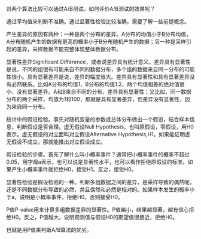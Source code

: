 对两个算法比较可以通过A/B测试。如何评价A/B测试的效果呢？

通过平均值来判断不准确。通过显著性检验比较准确。需要了解一些前提概念。

产生差异的原因有两种：一种是两个分布的差异。A分布的均值小于B分布均值，A分布随机产生的数据有更高的概率小于B分布随机产生的数据；另一种是采样引起的差异，采样数据不能完整体现整体数据分布。

显著性差异Significant Difference，或者说差异具有统计意义。差异具有显著性是说，不同的组很有可能来自不同的数据分布，多个组的数据来自同一分布的可能性很小。具有显著差异是说，差异的幅度很大。差异具有显著性和具有显著差异没有必然联系。比如A分布的均值1，B分布的均值1.2，两个均值相差的绝对值很小，没有显著差异。A和B来自不同的分布，差异具有显著性；又比如，同一数据分布的两个采样，均值为1和100，那就是具有显著差异，但差异没有显著性，因为来自同一分布。


统计中的假设检验。事先对随机变量的参数或总体分布做出一个假设，结合样本信息，判断假设是否合理。虚无假设Null Hypothesis，也叫原假设，零假设，用H0表示。虚无假设的对立面叫对立假设Alternative Hypothesis,H1。如果能证明虚无假设不成立，那就能推出对立假设成立。

假设检验的步骤。首先了解什么叫小概率事件？通常把小概率事件的概率不超过0.05，用字母a表示，也可以说是显著性水平，也可以看作拒绝原假设的标准。如果产生小概率事件就拒绝H0，接受H1。反之，接受H0。

显著性检验是假设检验的一种。判断多组数据之间的差异，是采样导致的偶然呢，还是不同数据分布导致的必然，并且偶然和必然是相对的。如果样本发生的概率小于a，说明是小概率事件，拒绝H0。否则接受H0。

P值P-value用来计算多组数据差异的显著性。P值越小，结果越显著，越有信心拒绝H0。反之，P值越大，说明观测值与假设H0的期望值很接近，拒绝H0。

也就是用P值来判断A/B算法的优劣。